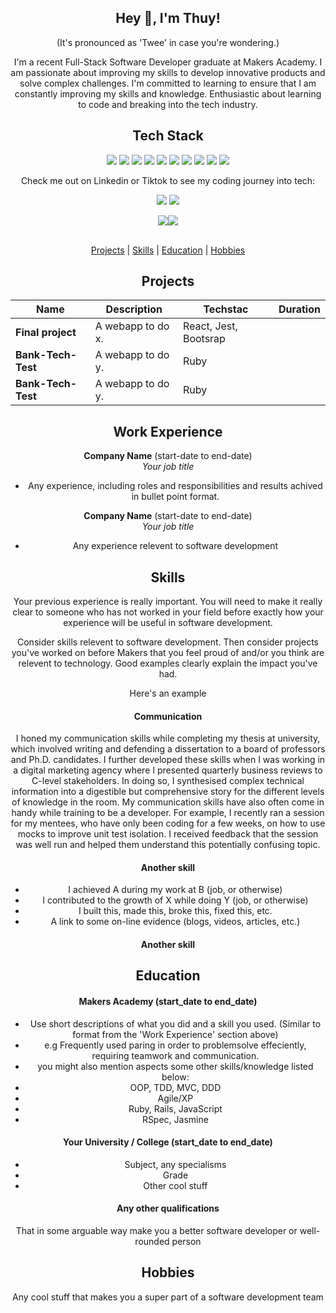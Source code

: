 <h2 align="center"> Hey 👋, I'm Thuy!</h2>
<p align="center">
(It's pronounced as 'Twee' in case you're wondering.)
</p>

<p align="center">
I'm a recent Full-Stack Software Developer graduate at Makers Academy. I am passionate about improving my skills to develop innovative products and solve complex challenges. I'm committed to learning to ensure that I am constantly improving my skills and knowledge. Enthusiastic about learning to code and breaking into the tech industry.
</p>

<h2 align="center">Tech Stack</h2> 
<p align="center">
<img src="https://img.shields.io/badge/-JavaScript-black?style=flat-square&logo=javascript"/>
<img src="https://img.shields.io/badge/-Nodejs-black?style=flat-square&logo=Node.js"/>
<img src="https://img.shields.io/badge/-GitHub-black?style=flat-square&logo=github"/>
<img src="https://img.shields.io/badge/-Git-black?style=flat-square&logo=git"/>
<img src="https://img.shields.io/badge/-MongoDB-%234ea94b?style=flat-square&logo=mongodb&logoColor=white"/>
<img src="https://img.shields.io/badge/-React-black?style=flat-square&logo=react"/>
<img src="https://img.shields.io/badge/-HTML5-E34F26?style=flat-square&logo=html5&logoColor=white"/>
<img src="https://img.shields.io/badge/-CSS3-1572B6?style=flat-square&logo=css3"/>
<img src="https://img.shields.io/badge/-bootstrap-%23563D7C?style=flat-square&logo=bootstrap&logoColor=white"/>
<img src="https://img.shields.io/badge/-Ruby-%23CC342D?style=flat-square&logo=ruby"/>
</p>

<p align="center">Check me out on Linkedin or Tiktok to see my coding journey into tech:</p>
<p align="center">
  <a href="https://www.linkedin.com/in/thuy-l-2a3a13165/"><img src="https://img.shields.io/badge/LinkedIn-0077B5?style=for-the-badge&logo=linkedin&logoColor=white"></a>   
  <a href="https://www.tiktok.com/@theceewords"><img src="https://img.shields.io/badge/TikTok-%23000000.svg?style=for-the-badge&logo=TikTok&logoColor=white"></a> 
</p>
<div align="center">

<!-- <img src="https://github-readme-stats.vercel.app/api?username=tlchambers&theme=dark&hide_border=false&include_all_commits=true&count_private=true&hide_border=true&count_private=true&bg_color=00000000&title_color=58a6fe&text_color=878787&icon_color=58a6fe&cache_seconds=1800" />
<img src="https://github-readme-streak-stats.herokuapp.com/?user=tlchambers&background=00000000&theme=dark&hide_border=false&stroke=878787&ring=4c8ed9&fire=4c8ed9&currStreakNum=878787&sideNums=878787&currStreakLabel=878787&sideLabels=878787&dates=878787" />
<br><br> -->
<img src="https://github-readme-stats.vercel.app/api?username=tlchambers&show_icons=true&hide_border=true&count_private=true&bg_color=00000000&title_color=58a6fe&text_color=878787&icon_color=58a6fe&cache_seconds=1800" /><img src="https://github-readme-streak-stats.herokuapp.com/?user=tlchambers&show_icons=true&hide_border=true&count_private=true&bg_color=00000000&title_color=58a6fe&text_color=878787&icon_color=58a6fe&cache_seconds=1800" />
<br><br>




[Projects](CV#Projects) | [Skills](CV#Skills) | [Education](CV#Education) | [Hobbies](CV#Hobbies) 

## Projects

| Name                         | Description       | Techstac              | Duration            |
| ---------------------------- | ----------------- | ----------------------| ----------------------|
| **Final project**            | A webapp to do x. | React, Jest, Bootsrap |                        |
| **Bank-Tech-Test**           | A webapp to do y. | Ruby                  |                      |
| **Bank-Tech-Test**           | A webapp to do y. | Ruby                  |                      |

## Work Experience

**Company Name** (start-date to end-date)  
_Your job title_

- Any experience, including roles and responsibilities and results achived in bullet point format.

**Company Name** (start-date to end-date)  
_Your job title_

- Any experience relevent to software development

## Skills

Your previous experience is really important. You will need to make it really clear to someone who has not worked in your field before exactly how your experience will be useful in software development.

Consider skills relevent to software development. Then consider projects you've worked on before Makers that you feel proud of and/or you think are relevent to technology. Good examples clearly explain the impact you've had. 


Here's an example

#### Communication
I honed my communication skills while completing my thesis at university, which involved writing and defending a dissertation to a board of professors and Ph.D. candidates. I further developed these skills when I was working in a digital marketing agency where I presented quarterly business reviews to C-level stakeholders. In doing so, I synthesised complex technical information into a digestible but comprehensive story for the different levels of knowledge in the room. My communication skills have also often come in handy while training to be a developer. For example, I recently ran a session for my mentees, who have only been coding for a few weeks, on how to use mocks to improve unit test isolation. I received feedback that the session was well run and helped them understand this potentially confusing topic.

#### Another skill

- I achieved A during my work at B (job, or otherwise)
- I contributed to the growth of X while doing Y (job, or otherwise)
- I built this, made this, broke this, fixed this, etc.
- A link to some on-line evidence (blogs, videos, articles, etc.)

#### Another skill


## Education

#### Makers Academy (start_date to end_date)
- Use short descriptions of what you did and a skill you used. (Similar to format from the 'Work Experience' section above)
- e.g Frequently used paring in order to problemsolve effeciently, requiring teamwork and communication.
- you might also mention aspects some other skills/knowledge listed below: 
- OOP, TDD, MVC, DDD
- Agile/XP
- Ruby, Rails, JavaScript
- RSpec, Jasmine

#### Your University / College (start_date to end_date)

- Subject, any specialisms
- Grade
- Other cool stuff

#### Any other qualifications

That in some arguable way make you a better software developer or well-rounded person

## Hobbies

Any cool stuff that makes you a super part of a software development team
